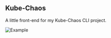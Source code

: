 ## Kube-Chaos

A little front-end for my Kube-Chaos CLI project.

![Example](https://github.com/smitphilip/kubechaos-website/blob/master/img/kubechaos_site_exmaple.png)
